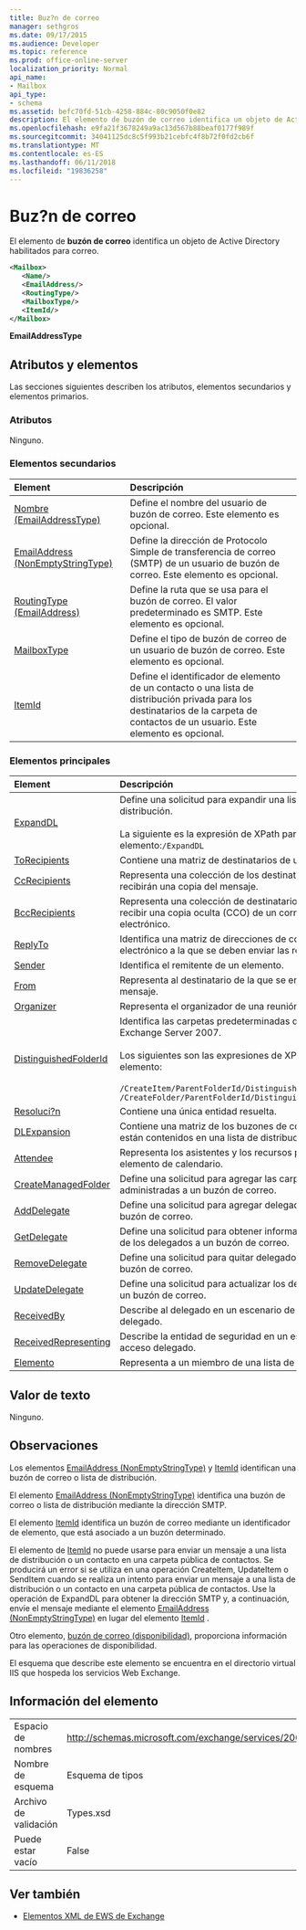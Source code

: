 ```yaml
---
title: Buz?n de correo
manager: sethgros
ms.date: 09/17/2015
ms.audience: Developer
ms.topic: reference
ms.prod: office-online-server
localization_priority: Normal
api_name:
- Mailbox
api_type:
- schema
ms.assetid: befc70fd-51cb-4258-884c-80c9050f0e82
description: El elemento de buzón de correo identifica un objeto de Active Directory habilitados para correo.
ms.openlocfilehash: e9fa21f3678249a9ac13d567b88beaf0177f989f
ms.sourcegitcommit: 34041125dc8c5f993b21cebfc4f8b72f0fd2cb6f
ms.translationtype: MT
ms.contentlocale: es-ES
ms.lasthandoff: 06/11/2018
ms.locfileid: "19836258"
---
```

# <a name="mailbox"></a>Buz?n de correo

El elemento de **buzón de correo** identifica un objeto de Active Directory habilitados para correo. 
  
```XML
<Mailbox>
   <Name/>
   <EmailAddress/>
   <RoutingType/>
   <MailboxType/>
   <ItemId/>
</Mailbox>
```

**EmailAddressType**

## <a name="attributes-and-elements"></a>Atributos y elementos

Las secciones siguientes describen los atributos, elementos secundarios y elementos primarios.
  
### <a name="attributes"></a>Atributos

Ninguno.
  
### <a name="child-elements"></a>Elementos secundarios

|**Element**|**Descripción**|
|:-----|:-----|
|[Nombre (EmailAddressType)](name-emailaddresstype.md) <br/> |Define el nombre del usuario de buzón de correo. Este elemento es opcional.  <br/> |
|[EmailAddress (NonEmptyStringType)](emailaddress-nonemptystringtype.md) <br/> |Define la dirección de Protocolo Simple de transferencia de correo (SMTP) de un usuario de buzón de correo. Este elemento es opcional.  <br/> |
|[RoutingType (EmailAddress)](routingtype-emailaddress.md) <br/> |Define la ruta que se usa para el buzón de correo. El valor predeterminado es SMTP. Este elemento es opcional.  <br/> |
|[MailboxType](mailboxtype.md) <br/> |Define el tipo de buzón de correo de un usuario de buzón de correo. Este elemento es opcional.  <br/> |
|[ItemId](itemid.md) <br/> |Define el identificador de elemento de un contacto o una lista de distribución privada para los destinatarios de la carpeta de contactos de un usuario. Este elemento es opcional.  <br/> |
   
### <a name="parent-elements"></a>Elementos principales

|**Element**|**Descripción**|
|:-----|:-----|
|[ExpandDL](expanddl.md) <br/> |Define una solicitud para expandir una lista de distribución. <br/> <br/> La siguiente es la expresión de XPath para este elemento:` /ExpandDL ` <br/> |
|[ToRecipients](torecipients.md) <br/> |Contiene una matriz de destinatarios de un elemento.  <br/> |
|[CcRecipients](ccrecipients.md) <br/> |Representa una colección de los destinatarios que recibirán una copia del mensaje.  <br/> |
|[BccRecipients](bccrecipients.md) <br/> |Representa una colección de destinatarios para recibir una copia oculta (CCO) de un correo electrónico.  <br/> |
|[ReplyTo](replyto.md) <br/> |Identifica una matriz de direcciones de correo electrónico a la que se deben enviar las respuestas.  <br/> |
|[Sender](sender.md) <br/> |Identifica el remitente de un elemento.  <br/> |
|[From](from.md) <br/> |Representa al destinatario de la que se envió el mensaje.  <br/> |
|[Organizer](organizer.md) <br/> |Representa el organizador de una reunión.  <br/> |
|[DistinguishedFolderId](distinguishedfolderid.md) <br/> | Identifica las carpetas predeterminadas de Microsoft Exchange Server 2007.  <br/><br/>  Los siguientes son las expresiones de XPath para este elemento: <br/> <br/>  `/CreateItem/ParentFolderId/DistinguishedFolderId` <br/>  `/CreateFolder/ParentFolderId/DistinguishedFolderId` <br/> |
|[Resoluci?n](resolution.md) <br/> |Contiene una única entidad resuelta.  <br/> |
|[DLExpansion](dlexpansion.md) <br/> |Contiene una matriz de los buzones de correo que están contenidos en una lista de distribución.  <br/> |
|[Attendee](attendee.md) <br/> |Representa los asistentes y los recursos para un elemento de calendario.  <br/> |
|[CreateManagedFolder](createmanagedfolder.md) <br/> |Define una solicitud para agregar las carpetas administradas a un buzón de correo.  <br/> |
|[AddDelegate](adddelegate.md) <br/> |Define una solicitud para agregar delegados a un buzón de correo.  <br/> |
|[GetDelegate](getdelegate.md) <br/> |Define una solicitud para obtener información acerca de los delegados a un buzón de correo.  <br/> |
|[RemoveDelegate](removedelegate.md) <br/> |Define una solicitud para quitar delegados de un buzón de correo.  <br/> |
|[UpdateDelegate](updatedelegate.md) <br/> |Define una solicitud para actualizar los delegados en un buzón de correo.  <br/> |
|[ReceivedBy](receivedby.md) <br/> |Describe al delegado en un escenario de acceso delegado.  <br/> |
|[ReceivedRepresenting](receivedrepresenting.md) <br/> |Describe la entidad de seguridad en un escenario de acceso delegado.  <br/> |
|[Elemento](member-ex15websvcsotherref.md) <br/> |Representa a un miembro de una lista de distribución.  <br/> |
   
## <a name="text-value"></a>Valor de texto

Ninguno.
  
## <a name="remarks"></a>Observaciones

Los elementos [EmailAddress (NonEmptyStringType)](emailaddress-nonemptystringtype.md) y [ItemId](itemid.md) identifican una buzón de correo o lista de distribución. 

El elemento [EmailAddress (NonEmptyStringType)](emailaddress-nonemptystringtype.md) identifica una buzón de correo o lista de distribución mediante la dirección SMTP. 

El elemento [ItemId](itemid.md) identifica un buzón de correo mediante un identificador de elemento, que está asociado a un buzón determinado. 

El elemento de [ItemId](itemid.md) no puede usarse para enviar un mensaje a una lista de distribución o un contacto en una carpeta pública de contactos. Se producirá un error si se utiliza en una operación CreateItem, UpdateItem o SendItem cuando se realiza un intento para enviar un mensaje a una lista de distribución o un contacto en una carpeta pública de contactos. Use la operación de ExpandDL para obtener la dirección SMTP y, a continuación, envíe el mensaje mediante el elemento [EmailAddress (NonEmptyStringType)](emailaddress-nonemptystringtype.md) en lugar del elemento [ItemId](itemid.md) . 
  
Otro elemento, [buzón de correo (disponibilidad)](mailbox-availability.md), proporciona información para las operaciones de disponibilidad. 
  
El esquema que describe este elemento se encuentra en el directorio virtual IIS que hospeda los servicios Web Exchange.
  
## <a name="element-information"></a>Información del elemento

|||
|:-----|:-----|
|Espacio de nombres  <br/> |http://schemas.microsoft.com/exchange/services/2006/types  <br/> |
|Nombre de esquema  <br/> |Esquema de tipos  <br/> |
|Archivo de validación  <br/> |Types.xsd  <br/> |
|Puede estar vacío  <br/> |False  <br/> |
   
## <a name="see-also"></a>Ver también

- [Elementos XML de EWS de Exchange](ews-xml-elements-in-exchange.md)

